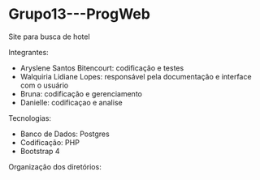 # Grupo13---ProgWeb
Site para busca de hotel

Integrantes:
- Aryslene Santos Bitencourt: codificação e testes 
- Walquiria Lidiane Lopes: responsável pela documentação e interface com o usuário
- Bruna: codificação e gerenciamento
- Danielle: codificaçao e analise 

Tecnologias:
- Banco de Dados: Postgres
- Codificação: PHP
- Bootstrap 4

Organização dos diretórios:
